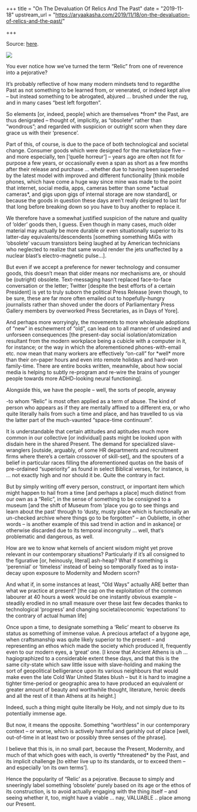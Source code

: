 +++
title = "On The Devaluation Of Relics And The Past"
date = "2019-11-18"
upstream_url = "https://aryaakasha.com/2019/11/18/on-the-devaluation-of-relics-and-the-past/"

+++

Source: [here](https://aryaakasha.com/2019/11/18/on-the-devaluation-of-relics-and-the-past/).

![](https://aryaakasha.files.wordpress.com/2019/11/scythian_gold_artifact_3.jpg?w=770)

You ever notice how we’ve turned the term “Relic” from one of reverence into a pejorative?

It’s probably reflective of how many modern mindsets tend to regardthe Past as not something to be learned from, or venerated, or indeed kept alive – but instead something to be abrogated, abjured … brushed under the rug, and in many cases “best left forgotten”.

So elements \[or, indeed, people\] which are themselves \*from\* the Past, are thus denigrated – thought of, implicitly, as “obsolete” rather than “wondrous”; and regarded with suspicion or outright scorn when they dare grace us with their ‘presence’.

Part of this, of course, is due to the pace of both technological and societal change. Consumer goods which were designed for the marketplace five – and more especially, ten \[‘quelle horreur’\] – years ago are often not fit for purpose a few years, or occasionally even a span as short as a few months after their release and purchase … whether due to having been superseded by the latest model with improved and different functionality \[think mobile phones, which have come a huge way since mine was made to the point that internet, social media, apps, cameras better than some \*actual cameras\*, and gigs upon gigs of internal storage are now standard\], or because the goods in question these days aren’t really designed to last for that long before breaking down so you have to buy another to replace it.

We therefore have a somewhat justified suspicion of the nature and quality of ‘older’ goods then, I guess. Even though in many cases, much older material may actually be more durable or even situationally superior to its latter-day equivalents/descendents \[something something MiGs with ‘obsolete’ vacuum transistors being laughed at by American technicians who neglected to realize that same would render the jets unaffected by a nuclear blast’s electro-magnetic pulse…\].

But even if we accept a preference for newer technology and consumer goods, this doesn’t mean that older means nor mechanisms are, or should be (outright) obsolete. Text-messaging hasn’t replaced face-to-face conversation or the letter; Twitter \[despite the best efforts of a certain President\] is yet to truly suborn the political Press Release \[even though, to be sure, these are far more often emailed out to hopefully-hungry journalists rather than shoved under the doors of Parliamentary Press Gallery members by overworked Press Secretaries, as in Days of Yore\].

And perhaps more worryingly, the movements to more wholesale adoptions of “new” in eschewment of “old”, can lead on to all manner of undesired and unforseen consequences \[the present-day social isolation/atomization resultant from the modern workplace being a cubicle with a computer in it, for instance; or the way in which the aforementioned phones-with-email etc. now mean that many workers are effectively “on-call” for \*well\* more than their on-paper hours and even into remote holidays and hard-won family-time. There are entire books written, meanwhile, about how social media is helping to subtly re-program and re-wire the brains of younger people towards more ADHD-looking neural functioning\].

Alongside this, we have the people – well, the sorts of people, anyway

-to whom “Relic” is most often applied as a term of abuse. The kind of
person who appears as if they are mentally affixed to a different era, or who quite literally hails from such a time and place, and has travelled to us via the latter part of the much-vaunted “space-time continuum”.

It is understandable that certain attitudes and aptitudes much more common in our collective \[or individual\] pasts might be looked upon with disdain here in the shared Present. The demand for specialized slave-wranglers \[outside, arguably, of some HR departments and recruitment firms where there’s a certain crossover of skill-set\], and the spouters of a belief in particular races filling the aforementioned quotas on the basis of pre-ordained “superiority” as found in select Biblical verses, for instance, is … not exactly high and nor should it be. Quite the contrary in fact.

But by simply writing off every person, construct, or important item which might happen to hail from a time \[and perhaps a place\] much distinct from our own as a “Relic”, in the sense of something to be consigned to a museum \[and the shift of Museum from ‘place you go to see things and learn about the past’ through to ‘dusty, musty place which is functionally an un-checked archive where things go to be forgotten” – an Oubliette, in other words – is another example of this sad trend in action and in askance\] or otherwise discarded due to its temporal incongruity … well, that’s problematic and dangerous, as well.

How are we to know what kernels of ancient wisdom might yet prove relevant in our contemporary situations? Particularly if it’s all consigned to the figurative \[or, heinously, literal\] ash-heap? What if something is ‘perennial’ or ‘timeless’ instead of being so temporally fixed as to insta-decay upon exposure to Modernity and Modern scorn?

And what if, in some instances at least, “Old Ways” actually ARE better than what we practice at present? \[the cap on the exploitation of the common labourer at 40 hours a week would be one instantly obvious example – steadily erodied in no small measure over these last few decades thanks to technological ‘progress’ and changing societal/economic ‘expectations’ to the contrary of actual human life\]

Once upon a time, to designate something a ‘Relic’ meant to observe its status as something of immense value. A precious artefact of a bygone age, when craftsmanship was quite likely superior to the present – and representing an ethos which made the society which produced it, frequently even to our modern eyes, a ‘great’ one. \[I know that Ancient Athens is uh … hagiographized to a considerable extent these days, and that this is the same city-state which saw little issue with slave-holding and making the sort of geopolitical belligerance upon its various neighbours that would make even the late Cold War United States blush – but it is hard to imagine a tighter time-period or geographic area to have produced an equivalent or greater amount of beauty and worthwhile thought, literature, heroic deeds and all the rest of it than Athens at its height.\]

Indeed, such a thing might quite literally be Holy, and not simply due to its potentially immense age.

But now, it means the opposite. Something “worthless” in our contemporary context – or worse, which is actively harmful and garishly out of place \[well, out-of-time in at least two or possibly three senses of the phrase\].

I believe that this is, in no small part, because the Present, Modernity, and much of that which goes with each, is overtly \*threatened\* by the Past, and its implicit challenge \[to either live up to its standards, or to exceed them – and especially ‘on its own terms’\].

Hence the popularity of “Relic’ as a pejorative. Because to simply and sneeringly label something ‘obsolete’ purely based on its age or the ethos of its construction, is to avoid actually engaging with the thing itself – and seeing whether it, too, might have a viable … nay, VALUABLE .. place among our Present.